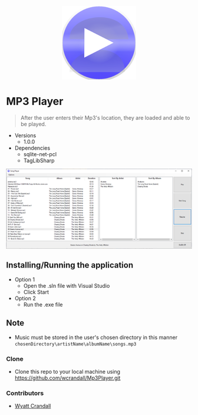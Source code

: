 <p align="center">
   <img width="200px" height="200px" title="Mp3PlayerLogo" alt="Mp3PlayerLogo" src="MediaPlayer\Images\Mp3PlayerIcon.png">
</p>   


# MP3 Player 

> After the user enters their Mp3's location, they are loaded and able to be played. 

* Versions 
    * 1.0.0
* Dependencies 
    * sqlite-net-pcl
    * TagLibSharp 
    
<img title="Mp3PlayerHomescreen" alt="Mp3PlayerHomescreen" src="MediaPlayer\Images\Mp3PlayerHomescreen.png">

## Installing/Running the application  
* Option 1 
    * Open the .sln file with Visual Studio 
    * Click Start
* Option 2 
    * Run the .exe file 

## Note
* Music must be stored in the user's chosen directory in this manner `chosenDirectory\artistName\albumName\songs.mp3`


### Clone
* Clone this repo to your local machine using https://github.com/wcrandall/Mp3Player.git

### Contributors 
* <a href="https://github.com/wcrandall"> Wyatt Crandall </a> 


